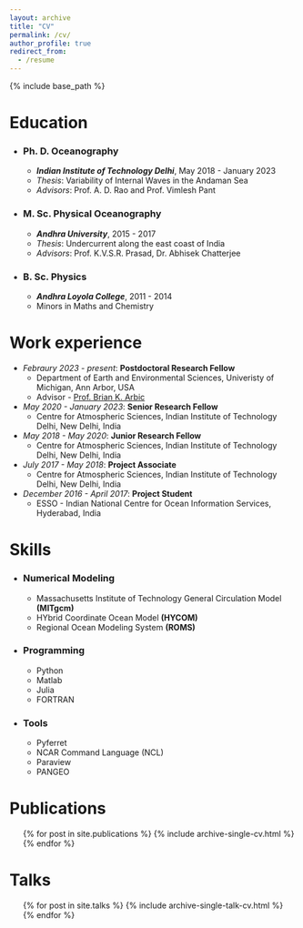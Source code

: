 ```yaml
---
layout: archive
title: "CV"
permalink: /cv/
author_profile: true
redirect_from:
  - /resume
---
```


{% include base_path %}

Education
======
* ### Ph. D. Oceanography 
  * ***Indian Institute of Technology Delhi***, May 2018 - January 2023
  * *Thesis*: Variability of Internal Waves in the Andaman Sea
  * *Advisors*: Prof. A. D. Rao and Prof. Vimlesh Pant
* ### M. Sc. Physical Oceanography
  * ***Andhra University***, 2015 - 2017
  * *Thesis*: Undercurrent along the east coast of India
  * *Advisors*: Prof. K.V.S.R. Prasad, Dr. Abhisek Chatterjee
* ### B. Sc. Physics
  * ***Andhra Loyola College***, 2011 - 2014
  * Minors in Maths and Chemistry

Work experience
======
* *Febraury 2023 - present*: **Postdoctoral Research Fellow**
  * Department of Earth and Environmental Sciences, Univeristy of Michigan, Ann Arbor, USA
  * Advisor - [Prof. Brian K. Arbic](https://arbic.earth.lsa.umich.edu/)
* *May 2020 - January 2023*: **Senior Research Fellow**
  * Centre for Atmospheric Sciences, Indian Institute of Technology Delhi, New Delhi, India
* *May 2018 - May 2020*: **Junior Research Fellow**
  * Centre for Atmospheric Sciences, Indian Institute of Technology Delhi, New Delhi, India
* *July 2017 - May 2018*: **Project Associate**
  * Centre for Atmospheric Sciences, Indian Institute of Technology Delhi, New Delhi, India
* *December 2016 - April 2017*: **Project Student**
  * ESSO - Indian National Centre for Ocean Information Services, Hyderabad, India
  
Skills
======
* ### Numerical Modeling
  * Massachusetts Institute of Technology General Circulation Model **(MITgcm)**
  * HYbrid Coordinate Ocean Model **(HYCOM)**
  * Regional Ocean Modeling System **(ROMS)**
* ### Programming
  * Python
  * Matlab
  * Julia
  * FORTRAN
* ### Tools
  * Pyferret
  * NCAR Command Language (NCL)
  * Paraview
  * PANGEO


Publications
======
  <ul>{% for post in site.publications %}
    {% include archive-single-cv.html %}
  {% endfor %}</ul>
  
Talks
======
  <ul>{% for post in site.talks %}
    {% include archive-single-talk-cv.html %}
  {% endfor %}</ul>
  
<!-- Teaching
======
  <ul>{% for post in site.teaching %}
    {% include archive-single-cv.html %}
  {% endfor %}</ul>
   -->
<!-- Service and leadership
======
* Currently signed in to 43 different slack teams -->
